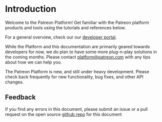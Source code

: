 # Introduction
Welcome to the Patreon Platform! Get familiar with the Patreon platform products and tools using the tutorials and references below.

For a general overview, check our our [developer portal](https://www.patreon.com/developers).

While the Platform and this documentation are primarily geared towards developers for now, we do plan to have some more plug-n-play solutions in the coming months. Please contact [platform@patreon.com](mailto:platform@patreon.com) with any tips about how we can help you.

<aside class="notice">The Patreon Platform is new, and still under heavy development. Please check back frequently for new functionality, bug fixes, and other API changes.</aside>

## Feedback
If you find any errors in this document, please submit an issue or a pull request on the open source [github repo](https://github.com/Patreon/platform-documentation) for this document
